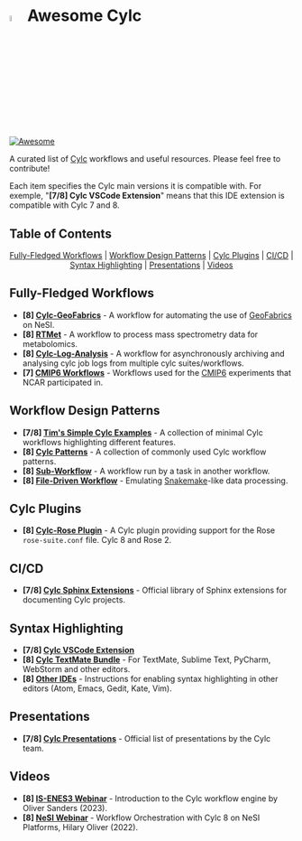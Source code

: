 # <img src="https://github.com/elliotfontaine/awesome-cylc/assets/92150839/1536672f-0fab-4d93-8a66-a4daa1d6cd53" alt="Cylc Logo" width=5% height=5%> Awesome Cylc
[![Awesome](https://awesome.re/badge.svg)](https://awesome.re)

A curated list of [Cylc](https://cylc.github.io/) workflows and useful resources. Please feel free to contribute!

Each item specifies the Cylc main versions it is compatible with. For exemple, "**[7/8] Cylc VSCode Extension**" means that this IDE extension is compatible with Cylc 7 and 8.

<!-- START doctoc generated TOC please keep comment here to allow auto update -->
<!-- DON'T EDIT THIS SECTION, INSTEAD RE-RUN doctoc TO UPDATE -->
## Table of Contents

<p align="center">
<a href="#fully-fledged-workflows">Fully-Fledged Workflows</a>
<span>|</span>
<a href="#workflow-design-patterns">Workflow Design Patterns</a>
<span>|</span>
<a href="#cylc-plugins">Cylc Plugins</a>
<span>|</span>
<a href="#cicd">CI/CD</a>
<span>|</span>
<a href="#syntax-highlighting">Syntax Highlighting</a>
<span>|</span>
<a href="#presentations">Presentations</a>
<span>|</span>
<a href="#videos">Videos</a>
</p>

<!-- END doctoc generated TOC please keep comment here to allow auto update -->

## Fully-Fledged Workflows
- **[8] [Cylc-GeoFabrics](https://github.com/rosepearson/cylc-geofabrics)** - A workflow for automating the use of [GeoFabrics](https://github.com/rosepearson/GeoFabrics) on NeSI.
- **[8] [RTMet](https://github.com/MetaboHUB-MetaToul-FluxoMet/RTMet)** - A workflow to process mass spectrometry data for metabolomics.
- **[8] [Cylc-Log-Analysis](https://github.com/aosprey/cylc-log-analysis)** - A workflow for asynchronously archiving and analysing cylc job logs from multiple cylc suites/workflows.
- **[7] [CMIP6 Workflows](https://github.com/NCAR/CESM_CMIP6_Cylc_Suites)** - Workflows used for the [CMIP6](http://doi.org/10.5194/gmd-13-5567-2020) experiments that NCAR participated in.

## Workflow Design Patterns
- **[7/8] [Tim's Simple Cylc Examples](https://github.com/wxtim/workflows)** - A collection of minimal Cylc workflows highlighting different features.
- **[8] [Cylc Patterns](https://github.com/pletzer/cylc_patterns)** - A collection of commonly used Cylc workflow patterns.
- **[8] [Sub-Workflow](https://github.com/hjoliver/cylc-subwf-example)** - A workflow run by a task in another workflow.
- **[8] [File-Driven Workflow](https://github.com/hjoliver/cylc-filedriven-example)** - Emulating [Snakemake](https://snakemake.github.io/)-like data processing.

## Cylc Plugins
- **[8] [Cylc-Rose Plugin](https://github.com/cylc/cylc-rose)** - A Cylc plugin providing support for the Rose `rose-suite.conf` file. Cylc 8 and Rose 2.

## CI/CD
- **[7/8] [Cylc Sphinx Extensions](https://cylc.github.io/cylc-sphinx-extensions/)** - Official library of Sphinx extensions for documenting Cylc projects.

## Syntax Highlighting
- **[7/8] [Cylc VSCode Extension](https://marketplace.visualstudio.com/items?itemName=cylc.vscode-cylc)**
- **[8] [Cylc TextMate Bundle](https://github.com/cylc/Cylc.tmbundle)** - For TextMate, Sublime Text, PyCharm, WebStorm and other editors.
- **[8] [Other IDEs](https://cylc.github.io/cylc-doc/latest/html/user-guide/writing-workflows/configuration.html#syntax-highlighting-for-workflow-configuration)** - Instructions for enabling syntax highlighting in other editors (Atom, Emacs, Gedit, Kate, Vim).

## Presentations
- **[7/8] [Cylc Presentations](https://cylc.github.io/cylc-presentations/)** - Official list of presentations by the Cylc team.

## Videos
- **[8] [IS-ENES3 Webinar](https://youtu.be/MHC-PCuy_94?feature=shared)** - Introduction to the Cylc workflow engine by Oliver Sanders (2023).
- **[8] [NeSI Webinar](https://youtu.be/lYTEWn4mncE?feature=shared)** - Workflow Orchestration with Cylc 8 on NeSI Platforms, Hilary Oliver (2022).